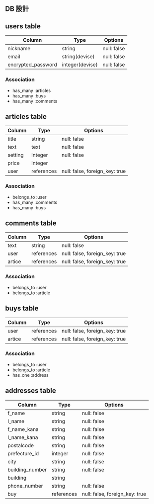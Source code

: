 ## DB 設計
## users table

| Column             | Type           | Options     |
|--------------------|----------------|-------------|
| nickname           | string         | null: false |
| email              | string(devise) | null: false |
| encrypted_password | integer(devise)| null: false |


### Association

- has_many :articles
- has_many :buys
- has_many :comments

## articles table

| Column   | Type       | Options                        |
|----------|------------|--------------------------------|
| title    | string     | null: false                    |
| text     | text       | null: false                    |
| setting  | integer    | null: false                    |
| price    | integer    |                                |
| user     | references | null: false, foreign_key: true |

### Association

- belongs_to :user
- has_many :comments
- has_many :buys

## comments table

| Column  | Type       | Options                        |
|---------|------------|--------------------------------|
| text    | string     | null: false                    |
| user    | references | null: false, foreign_key: true |
| artice  | references | null: false, foreign_key: true |

### Association

- belongs_to :user
- belongs_to :article

## buys table

| Column  | Type       | Options                        |
|---------|------------|--------------------------------|
| user    | references | null: false, foreign_key: true | 購入者
| artice  | references | null: false, foreign_key: true | 購入した記事

### Association

- belongs_to :user
- belongs_to :article
- has_one :address

## addresses table

| Column          | Type       | Options                        |
|-----------------|------------|--------------------------------|
| f_name          | string     | null: false                    |
| l_name          | string     | null: false                    |
| f_name_kana     | string     | null: false                    |
| l_name_kana     | string     | null: false                    |
| postalcode      | string     | null: false                    |
| prefecture_id   | integer    | null: false                    |active_hash
| city            | string     | null: false                    |
| building_number | string     | null: false                    |
| building        | string     |                                |
| phone_number    | string     | null: false                    |
| buy             | references | null: false, foreign_key: true | 